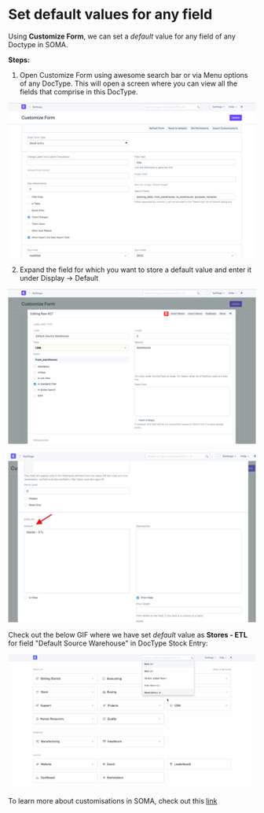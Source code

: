 
# Set default values for any field


Using **Customize Form**, we can set a *default* value for any field of any Doctype in SOMA.


**Steps:**


1. Open Customize Form using awesome search bar or via Menu options of any DocType. This will open a screen where you can view all the fields that comprise in this DocType.


![](/files/6T6CWP6.png)


2. Expand the field for which you want to store a default value and enter it under Display -> Default


![](/files/TjzsYhu.png)


![](/files/th62UXt.png)


Check out the below GIF where we have set *default* value as **Stores - ETL** for field "Default Source Warehouse" in DocType Stock Entry:


![](/files/wXMccxf.gif)


To learn more about customisations in SOMA, check out this [link](https://erpnext.com/docs/user/manual/en/customize-erpnext/customize-form)


